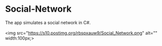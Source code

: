 # Social-Network
The app simulates a social network in C#.
<br><br>
<img src="https://s10.postimg.org/rbspxauw9/Social_Network.png" alt="" width:100px;>
